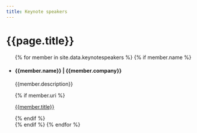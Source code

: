```yaml
---
title: Keynote speakers
---
```

# {{page.title}}

<div class="keynote-full">
	<ul>
	{% for member in site.data.keynotespeakers %}
		{% if member.name %}
		<li>
			<div style="background-image: url(/assets/images/keynotes/{{member.image | default: 'owasp_logo.png'}});{{member.style}};"></div>
			<h4><strong>{{member.name}}</strong> | {{member.company}}</h4>
			<p>
				{{member.description}}
			</p>
			{% if member.uri %}<p><a href="{{member.uri}}">{{member.title}}</a></p>{% endif %}
		</li>
		{% endif %}
	{% endfor %}
	</ul>
</div>